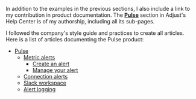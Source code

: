 In addition to the examples in the previous sections, I also include a link to my contribution in product documentation. The [**Pulse**](https://help.adjust.com/en/article/pulse) section in Adjust's Help Center is of my authorship, including all its sub-pages. 

I followed the company's style guide and practices to create all articles. Here is a list of articles documenting the Pulse product:

- [Pulse](https://help.adjust.com/en/article/pulse)
    - [Metric alerts](https://help.adjust.com/en/article/metric-alerts)
        - [Create an alert](https://help.adjust.com/en/article/create-an-alert)
        - [Manage your alert](https://help.adjust.com/en/article/manage-your-alerts)
    - [Connection alerts](https://help.adjust.com/en/article/connection-alerts)
    - [Slack workspace](https://help.adjust.com/en/article/add-a-slack-workspace)
    - [Alert logging](https://help.adjust.com/en/article/alert-logging)